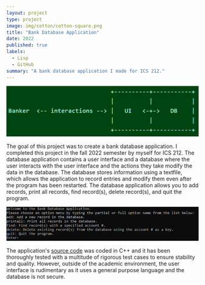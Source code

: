 ```yaml
---
layout: project
type: project
image: img/cotton/cotton-square.png
title: "Bank Database Application"
date: 2022
published: true
labels:
  - Lisp
  - GitHub
summary: "A bank database application I made for ICS 212."
---
```


<img class="img-fluid" src="../img/bankdatabaseapp/bank-database-application.png">

The goal of this project was to create a bank database application. I completed this project in the fall 2022 semester by myself for ICS 212. The database application contains a user interface and a database where the user interacts with the user interface and the actions they take modify the data in the database. The database stores information using a textfile, which allows the application to record entries and modify them even after the program has been restarted. The database application allows you to add records, print all records, find record(s), delete record(s), and quit the program. 

<img class="img-fluid" src="../img/bankdatabaseapp/bankdatabaseapp.png">

The application's [source code](https://www.roblox.com/home) was coded in C++ and it has been thoroughly tested with a multitude of rigorous test cases to ensure stability and quality. However, outside of the academic environment, the user interface is rudimentary as it uses a general purpose language and the database is not secure.
